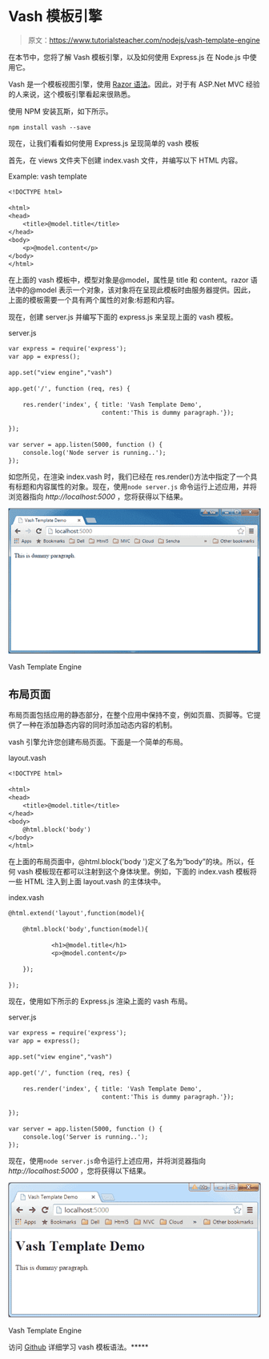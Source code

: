 # Vash 模板引擎

> 原文：<https://www.tutorialsteacher.com/nodejs/vash-template-engine>

在本节中，您将了解 Vash 模板引擎，以及如何使用 Express.js 在 Node.js 中使用它。

Vash 是一个模板视图引擎，使用 [Razor 语法](https://www.asp.net/web-pages/overview/getting-started/introducing-razor-syntax-(c))。因此，对于有 ASP.Net MVC 经验的人来说，这个模板引擎看起来很熟悉。

使用 NPM 安装瓦斯，如下所示。

```
npm install vash --save
```

现在，让我们看看如何使用 Express.js 呈现简单的 vash 模板

首先，在 views 文件夹下创建 index.vash 文件，并编写以下 HTML 内容。

Example: vash template 

```
<!DOCTYPE html>

<html>
<head>
    <title>@model.title</title>
</head>
<body>
    <p>@model.content</p>
</body>
</html>
```

在上面的 vash 模板中，模型对象是@model，属性是 title 和 content。razor 语法中的@model 表示一个对象，该对象将在呈现此模板时由服务器提供。因此，上面的模板需要一个具有两个属性的对象:标题和内容。

现在，创建 server.js 并编写下面的 express.js 来呈现上面的 vash 模板。

server.js 

```
var express = require('express');
var app = express();

app.set("view engine","vash")

app.get('/', function (req, res) {

    res.render('index', { title: 'Vash Template Demo', 
                          content:'This is dummy paragraph.'});

});

var server = app.listen(5000, function () {
    console.log('Node server is running..');
});
```

如您所见，在渲染 index.vash 时，我们已经在 res.render()方法中指定了一个具有标题和内容属性的对象。现在，使用`node server.js` 命令运行上述应用，并将浏览器指向 *http://localhost:5000* ，您将获得以下结果。

[![](img/56d436ee06eca58ee2be5672298f35eb.png)](../../Content/images/nodejs/vash-example1.png)

Vash Template Engine



## 布局页面

布局页面包括应用的静态部分，在整个应用中保持不变，例如页眉、页脚等。它提供了一种在添加静态内容的同时添加动态内容的机制。

vash 引擎允许您创建布局页面。下面是一个简单的布局。

layout.vash 

```
<!DOCTYPE html>

<html>
<head>
    <title>@model.title</title>
</head>
<body>
    @html.block('body')
</body>
</html> 
```

在上面的布局页面中，@html.block('body ')定义了名为“body”的块。所以，任何 vash 模板现在都可以注射到这个身体块里。例如，下面的 index.vash 模板将一些 HTML 注入到上面 layout.vash 的主体块中。

index.vash 

```
@html.extend('layout',function(model){

	@html.block('body',function(model){

            <h1>@model.title</h1>
            <p>@model.content</p>

    });

}); 
```

现在，使用如下所示的 Express.js 渲染上面的 vash 布局。

server.js 

```
var express = require('express');
var app = express();

app.set("view engine","vash")

app.get('/', function (req, res) {

    res.render('index', { title: 'Vash Template Demo', 
                          content:'This is dummy paragraph.'});

});

var server = app.listen(5000, function () {
    console.log('Server is running..');
}); 
```

现在，使用`node server.js`命令运行上述应用，并将浏览器指向 *http://localhost:5000* ，您将获得以下结果。

[![](img/e71ae174a5a2557a0b8f27e21a89c4e0.png)](../../Content/images/nodejs/vash-example2.png)

Vash Template Engine



访问 [Github](https://github.com/kirbysayshi/vash) 详细学习 vash 模板语法。*****